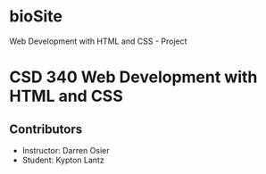 # bioSite
Web Development with HTML and CSS - Project

# CSD 340 Web Development with HTML and CSS

## Contributors
- Instructor: Darren Osier
- Student: Kypton Lantz